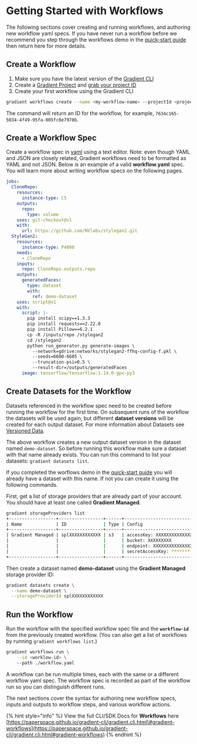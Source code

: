 # Getting Started with Workflows

The following sections cover creating and running workflows, and authoring new workflow yaml specs. If you have never run a workflow before we recommend you step through the workflows demo in the [quick-start guide](https://docs.paperspace.com/gradient/get-started/quick-start#create-a-project) then return here for more details.

## Create a Workflow

1. Make sure you have the latest version of the [Gradient CLI](../../get-started/quick-start/install-the-cli.md)
2. Create a [Gradient Project](../../get-started/managing-projects/) and [grab your project ID](../../get-started/managing-projects/#get-your-projects-id)
3. Create your first workflow using the Gradient CLI

```bash
gradient workflows create --name <my-workflow-name> --projectId <project-id>
```

The command will return an ID for the workflow, for example, `7634c165-5034-4f49-95fa-005fc0e7970b`.

## Create a Workflow Spec

Create a workflow spec in [yaml](https://yaml.org) using a text editor. Note: even though YAML and JSON are closely related, Gradient workflows need to be formatted as YAML and not JSON. Below is an example of a valid **workflow.yaml** spec. You will learn more about writing workflow specs on the following pages.

```yaml
jobs:
  CloneRepo:
    resources:
      instance-type: C5
    outputs:
      repo:
        type: volume
    uses: git-checkout@v1
    with:
      url: https://github.com/NVlabs/stylegan2.git
  StyleGan2:
    resources:
      instance-type: P4000
    needs:
      - CloneRepo
    inputs:
      repo: CloneRepo.outputs.repo
    outputs:
      generatedFaces:
        type: dataset
        with:
          ref: demo-dataset
    uses: script@v1
    with:
      script: |-
        pip install scipy==1.3.3
        pip install requests==2.22.0
        pip install Pillow==6.2.1
        cp -R /inputs/repo /stylegan2
        cd /stylegan2
        python run_generator.py generate-images \
          --network=gdrive:networks/stylegan2-ffhq-config-f.pkl \
          --seeds=6600-6605 \
          --truncation-psi=0.5 \
          --result-dir=/outputs/generatedFaces
      image: tensorflow/tensorflow:1.14.0-gpu-py3
```

## Create Datasets for the Workflow

Datasets referenced in the workflow spec need to be created before running the workflow for the first time. On subsequent runs of the workflow the datasets will be used again, but different **dataset versions** will be created for each output dataset. For more information about Datasets see [Versioned Data](https://docs.paperspace.com/gradient/data/data-overview#versioned-data).

The above workflow creates a new output dataset version in the dataset named `demo-dataset`. So before running this workflow make sure a dataset with that name already exists. You can run this command to list your datasets: `gradient datasets list`.

If you completed the worflows demo in the [quick-start guide](https://docs.paperspace.com/gradient/get-started/quick-start#create-a-project) you will already have a dataset with this name. If not you can create it using the following commands.

First, get a list of storage providers that are already part of your account. You should have at least one called **Gradient Managed**.

```bash
gradient storageProviders list
+------------------+-----------------+------+------------------------------------------+
| Name             | ID              | Type | Config                                   |
+------------------+-----------------+------+------------------------------------------+
| Gradient Managed | splXXXXXXXXXXXX | s3   | accessKey: XXXXXXXXXXXXXXXXXXXX          |
|                  |                 |      | bucket: XXXXXXXXX                        |
|                  |                 |      | endpoint: XXXXXXXXXXXXXXXXXXXXXXXXXXXXXX |
|                  |                 |      | secretAccessKey: ********                |
+------------------+-----------------+------+------------------------------------------+
```

Then create a dataset named **demo-dataset** using the **Gradient Managed** storage provider ID:

```bash
gradient datasets create \
  --name demo-dataset \
  --storageProviderId splXXXXXXXXXXXX
```

## Run the Workflow

Run the workflow with the specified workflow spec file and the **`workflow-id`** from the previously created workflow. \(You can also get a list of workflows by running `gradient workflows list`.\)

```bash
gradient workflows run \
    --id <worklow-id> \ 
    --path ./workflow.yaml
```

A workflow can be run multiple times, each with the same or a different workflow yaml spec. The workflow spec is recorded as part of the workflow run so you can distinguish different runs.

The next sections cover the syntax for authoring new workflow specs, inputs and outputs to workflow steps, and various workflow actions.

{% hint style="info" %}
View the full CLI/SDK Docs for **Workflows** here [https://paperspace.github.io/gradient-cli/gradient.cli.html\#gradient-workflows](https://paperspace.github.io/gradient-cli/gradient.cli.html#gradient-workflows)
{% endhint %}

